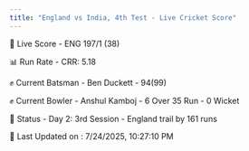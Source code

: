 ```yaml
---
title: "England vs India, 4th Test - Live Cricket Score"
---
```


🔴 Live Score - ENG 197/1 (38)  

📊 Run Rate - CRR: 5.18  

✊ Current Batsman - Ben Duckett - 94(99)  

✊ Current Bowler - Anshul Kamboj - 6 Over 35 Run - 0 Wicket  

📑 Status - Day 2: 3rd Session - England trail by 161 runs

📝 Last Updated on : 7/24/2025, 10:27:10 PM  

